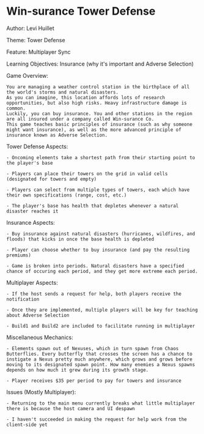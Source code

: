 # Win-surance Tower Defense

Author: Levi Huillet

Theme: Tower Defense

Feature: Multiplayer Sync

Learning Objectives: Insurance (why it's important and Adverse Selection)


Game Overview:

	You are managing a weather control station in the birthplace of all the world's storms and natural disasters.
	As you can imagine, this location affords lots of research opportunities, but also high risks. Heavy infrastructure damage is common.
	Luckily, you can buy insurance. You and other stations in the region are all insured under a company called Win-surance Co.
	This game teaches basic principles of insurance (such as why someone might want insurance), as well as the more advanced principle of insurance known as Adverse Selection.


Tower Defense Aspects:

	- Oncoming elements take a shortest path from their starting point to the player's base
	
	- Players can place their towers on the grid in valid cells (designated for towers and empty)

	- Players can select from multiple types of towers, each which have their own specifications (range, cost, etc.)
	
	- The player's base has health that depletes whenever a natural disaster reaches it


Insurance Aspects:
	
	- Buy insurance against natural disasters (hurricanes, wildfires, and floods) that kicks in once the base health is depleted
	
	- Player can choose whether to buy insurance (and pay the resulting premiums)
	
	- Game is broken into periods. Natural disasters have a specified chance of occuring each period, and they get more extreme each period.


Multiplayer Aspects:

	- If the host sends a request for help, both players receive the notification

	- Once they are implemented, multiple players will be key for teaching about Adverse Selection
	
	- Build1 and Build2 are included to facilitate running in multiplayer
	
	
Miscellaneous Mechanics:

	- Elements spawn out of Nexuses, which in turn spawn from Chaos Butterflies. Every butterfly that crosses the screen has a chance to instigate a Nexus pretty much anywhere, which grows and grows before moving to its designated spawn point. How many enemies a Nexus spawns depends on how much it grew during its growth stage.

	- Player receives $35 per period to pay for towers and insurance


Issues (Mostly Multiplayer):

	- Returning to the main menu currently breaks what little multiplayer there is because the host camera and UI despawn
	
	- I haven't succeeded in making the request for help work from the client-side yet